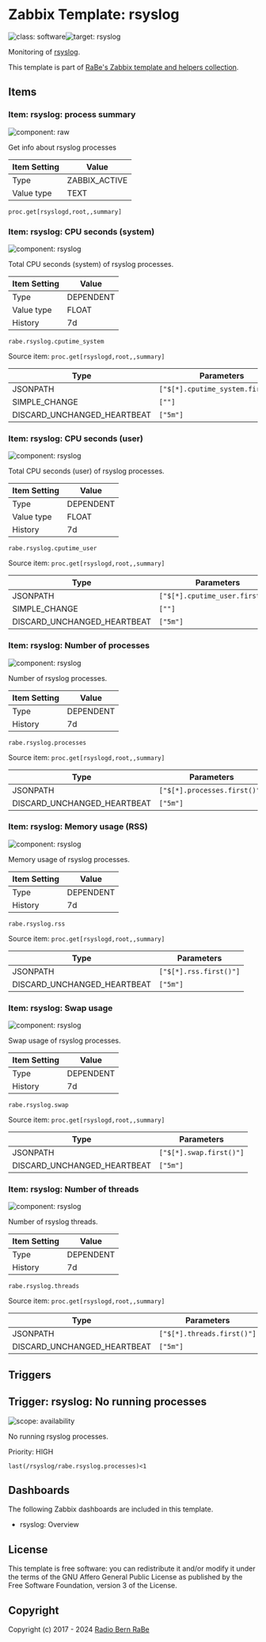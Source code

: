 # Zabbix Template: rsyslog

![class: software](https://img.shields.io/badge/class-software-00c9bf)![target: rsyslog](https://img.shields.io/badge/target-rsyslog-00c9bf)

Monitoring of [rsyslog](https://www.rsyslog.com/).

This template is part of [RaBe's Zabbix template and helpers
collection](https://github.com/radiorabe/rabe-zabbix).


## Items

### Item: rsyslog: process summary

![component: raw](https://img.shields.io/badge/component-raw-00c9bf)

Get info about rsyslog processes

| Item Setting | Value |
| ------------ | ----- |
| Type | ZABBIX_ACTIVE |
| Value type | TEXT |

```
proc.get[rsyslogd,root,,summary]
```

### Item: rsyslog: CPU seconds (system)

![component: rsyslog](https://img.shields.io/badge/component-rsyslog-00c9bf)

Total CPU seconds (system) of rsyslog processes.

| Item Setting | Value |
| ------------ | ----- |
| Type | DEPENDENT |
| Value type | FLOAT |
| History | 7d |

```
rabe.rsyslog.cputime_system
```
Source item: `proc.get[rsyslogd,root,,summary]`

| Type | Parameters |
| ---- | ---------- |
| JSONPATH | `["$[*].cputime_system.first()"]` |
| SIMPLE_CHANGE | `[""]` |
| DISCARD_UNCHANGED_HEARTBEAT | `["5m"]` |

### Item: rsyslog: CPU seconds (user)

![component: rsyslog](https://img.shields.io/badge/component-rsyslog-00c9bf)

Total CPU seconds (user) of rsyslog processes.

| Item Setting | Value |
| ------------ | ----- |
| Type | DEPENDENT |
| Value type | FLOAT |
| History | 7d |

```
rabe.rsyslog.cputime_user
```
Source item: `proc.get[rsyslogd,root,,summary]`

| Type | Parameters |
| ---- | ---------- |
| JSONPATH | `["$[*].cputime_user.first()"]` |
| SIMPLE_CHANGE | `[""]` |
| DISCARD_UNCHANGED_HEARTBEAT | `["5m"]` |

### Item: rsyslog: Number of processes

![component: rsyslog](https://img.shields.io/badge/component-rsyslog-00c9bf)

Number of rsyslog processes.

| Item Setting | Value |
| ------------ | ----- |
| Type | DEPENDENT |
| History | 7d |

```
rabe.rsyslog.processes
```
Source item: `proc.get[rsyslogd,root,,summary]`

| Type | Parameters |
| ---- | ---------- |
| JSONPATH | `["$[*].processes.first()"]` |
| DISCARD_UNCHANGED_HEARTBEAT | `["5m"]` |

### Item: rsyslog: Memory usage (RSS)

![component: rsyslog](https://img.shields.io/badge/component-rsyslog-00c9bf)

Memory usage of rsyslog processes.

| Item Setting | Value |
| ------------ | ----- |
| Type | DEPENDENT |
| History | 7d |

```
rabe.rsyslog.rss
```
Source item: `proc.get[rsyslogd,root,,summary]`

| Type | Parameters |
| ---- | ---------- |
| JSONPATH | `["$[*].rss.first()"]` |
| DISCARD_UNCHANGED_HEARTBEAT | `["5m"]` |

### Item: rsyslog: Swap usage

![component: rsyslog](https://img.shields.io/badge/component-rsyslog-00c9bf)

Swap usage of rsyslog processes.

| Item Setting | Value |
| ------------ | ----- |
| Type | DEPENDENT |
| History | 7d |

```
rabe.rsyslog.swap
```
Source item: `proc.get[rsyslogd,root,,summary]`

| Type | Parameters |
| ---- | ---------- |
| JSONPATH | `["$[*].swap.first()"]` |
| DISCARD_UNCHANGED_HEARTBEAT | `["5m"]` |

### Item: rsyslog: Number of threads

![component: rsyslog](https://img.shields.io/badge/component-rsyslog-00c9bf)

Number of rsyslog threads.

| Item Setting | Value |
| ------------ | ----- |
| Type | DEPENDENT |
| History | 7d |

```
rabe.rsyslog.threads
```
Source item: `proc.get[rsyslogd,root,,summary]`

| Type | Parameters |
| ---- | ---------- |
| JSONPATH | `["$[*].threads.first()"]` |
| DISCARD_UNCHANGED_HEARTBEAT | `["5m"]` |

## Triggers

## Trigger: rsyslog: No running processes

![scope: availability](https://img.shields.io/badge/scope-availability-00c9bf)

No running rsyslog processes.

Priority: HIGH

```
last(/rsyslog/rabe.rsyslog.processes)<1
```

## Dashboards

The following Zabbix dashboards are included in this template.
* rsyslog: Overview

## License

This template is free software: you can redistribute it and/or modify it under
the terms of the GNU Affero General Public License as published by the Free
Software Foundation, version 3 of the License.

## Copyright

Copyright (c) 2017 - 2024 [Radio Bern RaBe](http://www.rabe.ch)
